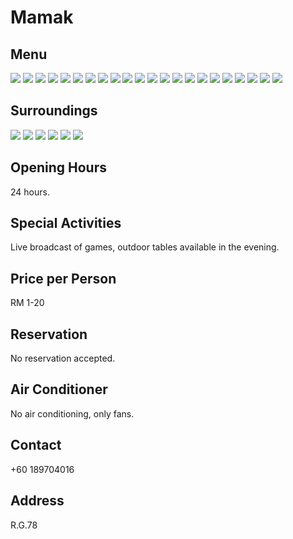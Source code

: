 ﻿# Mamak

## Menu

<div class="image-slide">
  <img src="https://s3.tebi.io/img.xmummap.com/G_mamak_Menu1.png" /> 
  <img src="https://s3.tebi.io/img.xmummap.com/G_mamak_Menu9.png" />
  <img src="https://s3.tebi.io/img.xmummap.com/G_mamak_Menu10.png" />
  <img src="https://s3.tebi.io/img.xmummap.com/G_mamak_Menu11.png" />
  <img src="https://s3.tebi.io/img.xmummap.com/G_mamak_Menu12.png" />
  <img src="https://s3.tebi.io/img.xmummap.com/G_mamak_Menu13.png" />
  <img src="https://s3.tebi.io/img.xmummap.com/G_mamak_Menu14.png" />
  <img src="https://s3.tebi.io/img.xmummap.com/G_mamak_Menu15.png" />
  <img src="https://s3.tebi.io/img.xmummap.com/G_mamak_Menu16.png" />
  <img src="https://s3.tebi.io/img.xmummap.com/G_mamak_Menu17.png" />
  <img src="https://s3.tebi.io/img.xmummap.com/G_mamak_Menu18.png" />
  <img src="https://s3.tebi.io/img.xmummap.com/G_mamak_Menu19.png" />
  <img src="https://s3.tebi.io/img.xmummap.com/G_mamak_Menu20.png" />
  <img src="https://s3.tebi.io/img.xmummap.com/G_mamak_Menu21.png" />
  <img src="https://s3.tebi.io/img.xmummap.com/G_mamak_Menu22.png" />
  <img src="https://s3.tebi.io/img.xmummap.com/G_mamak_Menu23.png" />
  <img src="https://s3.tebi.io/img.xmummap.com/G_mamak_Menu24.png" />
  <img src="https://s3.tebi.io/img.xmummap.com/G_mamak_Menu25.png" />
  <img src="https://s3.tebi.io/img.xmummap.com/G_mamak_Menu26.png" />
  <img src="https://s3.tebi.io/img.xmummap.com/G_mamak_Menu27.png" />
  <img src="https://s3.tebi.io/img.xmummap.com/G_mamak_Menu28.png" />
  <img src="https://s3.tebi.io/img.xmummap.com/G_mamak_Menu29.png" />
 </div>

## Surroundings

<div class="image-slide">
  <img src="https://s3.tebi.io/img.xmummap.com/G_mamak_Surd1.png?AWSAccessKeyId=4sr3toneyHtmrJY7&Signature=Nai7GqDvjRijf0F4hqovdf6J85g%3D&Expires=1757339162" /> 
  <img src="https://s3.tebi.io/img.xmummap.com/G_mamak_Surd2.png?AWSAccessKeyId=4sr3toneyHtmrJY7&Signature=Qd0N8m4f%2BT2jvrUB9HA0OP5QoYg%3D&Expires=1757339162" />
  <img src="https://s3.tebi.io/img.xmummap.com/G_mamak_Surd3.png?AWSAccessKeyId=4sr3toneyHtmrJY7&Signature=NAaMbhYAv2VDXkENIwmmc1g58co%3D&Expires=1757339162" />
  <img src="https://s3.tebi.io/img.xmummap.com/G_mamak_Surd5.png?AWSAccessKeyId=4sr3toneyHtmrJY7&Signature=7Ju9P9GCEo%2BhgTDllMrCPx0CF34%3D&Expires=1757339162" />
  <img src="https://s3.tebi.io/img.xmummap.com/G_mamak_Surd6.png?AWSAccessKeyId=4sr3toneyHtmrJY7&Signature=8lqgNXWOrGqrVmGqnaZhuhfHivM%3D&Expires=1757339162" />
  <img src="https://s3.tebi.io/img.xmummap.com/G_mamak_Surd7.png?AWSAccessKeyId=4sr3toneyHtmrJY7&Signature=TslUa9rvAqcGh6m6L15woUv8VBw%3D&Expires=1757339162" />
</div>

## Opening Hours

24 hours.

## Special Activities

Live broadcast of games, outdoor tables available in the evening.

## Price per Person

RM 1-20

## Reservation

No reservation accepted.

## Air Conditioner

No air conditioning, only fans.

## Contact

+60 189704016

## Address

R.G.78
